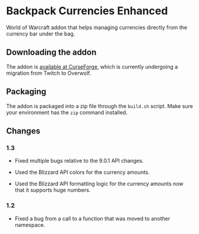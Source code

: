 # Backpack Currencies Enhanced

World of Warcraft addon that helps managing currencies directly from the currency bar under the bag.

## Downloading the addon

The addon is [available at CurseForge](https://www.curseforge.com/wow/addons/backpack-currencies-enhanced), which is currently undergoing a migration from Twitch to Overwolf.

## Packaging

The addon is packaged into a zip file through the `build.sh` script. Make sure your environment has the `zip` command installed.

## Changes 

### 1.3

- Fixed multiple bugs relative to the 9.0.1 API changes.

- Used the Blizzard API colors for the currency amounts.

- Used the Blizzard API formatting logic for the currency amounts now that it supports huge numbers.

### 1.2

- Fixed a bug from a call to a function that was moved to another namespace.
